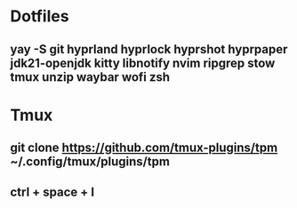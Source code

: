 # Dotfiles
## yay -S git hyprland hyprlock hyprshot hyprpaper jdk21-openjdk kitty libnotify nvim ripgrep stow tmux unzip waybar wofi zsh
# Tmux
## git clone https://github.com/tmux-plugins/tpm ~/.config/tmux/plugins/tpm
## ctrl + space + I
